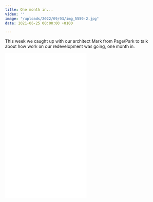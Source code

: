```yaml
---
title: One month in...
video: ''
image: "/uploads/2022/09/03/img_5559-2.jpg"
date: 2021-06-25 00:00:00 +0100

---
```

This week we caught up with our architect Mark from Page\\Park to talk about how work on our redevelopment was going, one month in. 

<iframe src="[https://www.facebook.com/plugins/video.php?height=476&href=https%3A%2F%2Fwww.facebook.com%2FTheHydeParkPictureHouse%2Fvideos%2F302747201542875%2F&show_text=false&width=267&t=0](https://www.facebook.com/plugins/video.php?height=476&href=https%3A%2F%2Fwww.facebook.com%2FTheHydeParkPictureHouse%2Fvideos%2F302747201542875%2F&show_text=false&width=267&t=0 "https://www.facebook.com/plugins/video.php?height=476&href=https%3A%2F%2Fwww.facebook.com%2FTheHydeParkPictureHouse%2Fvideos%2F302747201542875%2F&show_text=false&width=267&t=0")" width="267" height="476" style="border:none;overflow:hidden" scrolling="no" frameborder="0" allowfullscreen="true" allow="autoplay; clipboard-write; encrypted-media; picture-in-picture; web-share" allowFullScreen="true"></iframe>